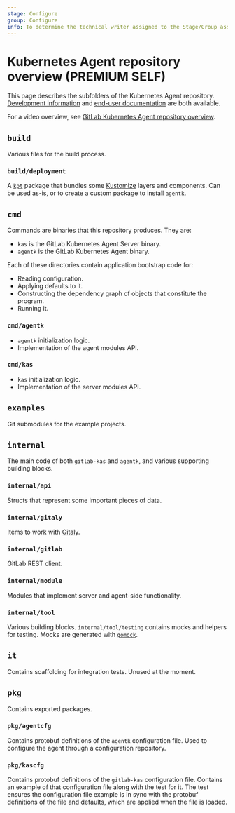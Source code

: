 ```yaml
---
stage: Configure
group: Configure
info: To determine the technical writer assigned to the Stage/Group associated with this page, see https://about.gitlab.com/handbook/engineering/ux/technical-writing/#designated-technical-writers
---
```


# Kubernetes Agent repository overview **(PREMIUM SELF)**

This page describes the subfolders of the Kubernetes Agent repository.
[Development information](index.md) and
[end-user documentation](../../user/clusters/agent/index.md) are both available.

<i class="fa fa-youtube-play youtube" aria-hidden="true"></i>
For a video overview, see
[GitLab Kubernetes Agent repository overview](https://www.youtube.com/watch?v=j8CyaCWroUY).

## `build`

Various files for the build process.

### `build/deployment`

A [`kpt`](https://googlecontainertools.github.io/kpt/) package that bundles some
[Kustomize](https://kustomize.io/) layers and components. Can be used as-is, or
to create a custom package to install `agentk`.

## `cmd`

Commands are binaries that this repository produces. They are:

- `kas` is the GitLab Kubernetes Agent Server binary.
- `agentk` is the GitLab Kubernetes Agent binary.

Each of these directories contain application bootstrap code for:

- Reading configuration.
- Applying defaults to it.
- Constructing the dependency graph of objects that constitute the program.
- Running it.

### `cmd/agentk`

- `agentk` initialization logic.
- Implementation of the agent modules API.

### `cmd/kas`

- `kas` initialization logic.
- Implementation of the server modules API.

## `examples`

Git submodules for the example projects.

## `internal`

The main code of both `gitlab-kas` and `agentk`, and various supporting building blocks.

### `internal/api`

Structs that represent some important pieces of data.

### `internal/gitaly`

Items to work with [Gitaly](../../administration/gitaly/index.md).

### `internal/gitlab`

GitLab REST client.

### `internal/module`

Modules that implement server and agent-side functionality.

### `internal/tool`

Various building blocks. `internal/tool/testing` contains mocks and helpers
for testing. Mocks are generated with [`gomock`](https://pkg.go.dev/github.com/golang/mock).

## `it`

Contains scaffolding for integration tests. Unused at the moment.

## `pkg`

Contains exported packages.

### `pkg/agentcfg`

Contains protobuf definitions of the `agentk` configuration file. Used to configure
the agent through a configuration repository.

### `pkg/kascfg`

Contains protobuf definitions of the `gitlab-kas` configuration file. Contains an
example of that configuration file along with the test for it. The test ensures
the configuration file example is in sync with the protobuf definitions of the
file and defaults, which are applied when the file is loaded.
